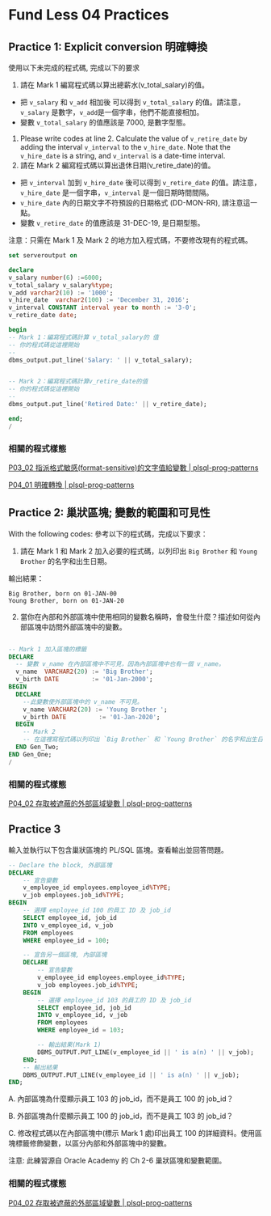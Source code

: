 # Fund Less 04 Practices 

## Practice 1: Explicit conversion 明確轉換

使用以下未完成的程式碼, 完成以下的要求

1. 請在 Mark 1 編寫程式碼以算出總薪水(v_total_salary)的值。
- 把 `v_salary` 和 `v_add` 相加後 可以得到 `v_total_salary` 的值。請注意， `v_salary` 是數字，`v_add`是一個字串，他們不能直接相加。
- 變數 `v_total_salary` 的值應該是 7000, 是數字型態。

1. Please write codes at line 2. Calculate the value of `v_retire_date` by adding the interval `v_interval` to the `v_hire_date`. Note that the `v_hire_date` is a string, and `v_interval` is a date-time interval.
2. 請在 Mark 2 編寫程式碼以算出退休日期(v_retire_date)的值。
- 把 `v_interval` 加到 `v_hire_date` 後可以得到 `v_retire_date` 的值。請注意， `v_hire_date` 是一個字串，`v_interval` 是一個日期時間間隔。
- `v_hire_date` 內的日期文字不符預設的日期格式 (DD-MON-RR), 請注意這一點。
- 變數 `v_retire_date` 的值應該是 31-DEC-19, 是日期型態。

注意：只需在 Mark 1 及 Mark 2 的地方加入程式碼，不要修改現有的程式碼。

```sql 
set serveroutput on

declare
v_salary number(6) :=6000;
v_total_salary v_salary%type;
v_add varchar2(10) := '1000';
v_hire_date  varchar2(100) := 'December 31, 2016';
v_interval CONSTANT interval year to month := '3-0';
v_retire_date date;

begin
-- Mark 1：編寫程式碼計算 v_total_salary的 值
-- 你的程式碼從這裡開始
--
dbms_output.put_line('Salary: ' || v_total_salary);


-- Mark 2：編寫程式碼計算v_retire_date的值
-- 你的程式碼從這裡開始
--
dbms_output.put_line('Retired Date:' || v_retire_date);

end;
/
```


### 相關的程式樣態

[P03_02 指派格式敏感(format-sensitive)的文字值給變數 | plsql-prog-patterns](https://hychen39.gitbook.io/plsql-prog-patterns/ch03/03-02-init-var-format-sens)

[P04_01 明確轉換 | plsql-prog-patterns](https://hychen39.gitbook.io/plsql-prog-patterns/ch04/04-01-explicit-convert)

## Practice 2: 巢狀區塊; 變數的範圍和可見性

With the following codes:
參考以下的程式碼，完成以下要求：

1. 請在 Mark 1 和 Mark 2 加入必要的程式碼，以列印出 `Big Brother` 和 `Young Brother` 的名字和出生日期。

輸出結果：
```
Big Brother, born on 01-JAN-00
Young Brother, born on 01-JAN-20
```

2. 當你在內部和外部區塊中使用相同的變數名稱時，會發生什麼？描述如何從內部區塊中訪問外部區塊中的變數。

```sql

-- Mark 1 加入區塊的標籤
DECLARE
  -- 變數 v_name 在內部區塊中不可見，因為內部區塊中也有一個 v_name。
  v_name  VARCHAR2(20) := 'Big Brother';
  v_birth DATE         := '01-Jan-2000';
BEGIN 
  DECLARE
    --此變數使外部區塊中的 v_name 不可見。
    v_name VARCHAR2(20) := 'Young Brother ';
    v_birth DATE         := '01-Jan-2020';
  BEGIN
    -- Mark 2
    -- 在這裡寫程式碼以列印出 `Big Brother` 和 `Young Brother` 的名字和出生日期。
  END Gen_Two;
END Gen_One;
/
```

### 相關的程式樣態

[P04_02 存取被遮蔽的外部區域變數 | plsql-prog-patterns](https://hychen39.gitbook.io/plsql-prog-patterns/ch04/04-02-shadow-var)

## Practice 3

輸入並執行以下包含巢狀區塊的 PL/SQL 區塊。查看輸出並回答問題。

```sql
-- Declare the block, 外部區塊
DECLARE
    -- 宣告變數
    v_employee_id employees.employee_id%TYPE;
    v_job employees.job_id%TYPE;
BEGIN
    -- 選擇 employee_id 100 的員工 ID 及 job_id
    SELECT employee_id, job_id 
    INTO v_employee_id, v_job
    FROM employees
    WHERE employee_id = 100;

    -- 宣告另一個區塊, 內部區塊
    DECLARE
        -- 宣告變數
        v_employee_id employees.employee_id%TYPE;
        v_job employees.job_id%TYPE;
    BEGIN
        -- 選擇 employee_id 103 的員工的 ID 及 job_id
        SELECT employee_id, job_id 
        INTO v_employee_id, v_job
        FROM employees
        WHERE employee_id = 103;

        -- 輸出結果(Mark 1)
        DBMS_OUTPUT.PUT_LINE(v_employee_id || ' is a(n) ' || v_job);
    END;
    -- 輸出結果
    DBMS_OUTPUT.PUT_LINE(v_employee_id || ' is a(n) ' || v_job);
END;
```

A. 內部區塊為什麼顯示員工 103 的 job_id，而不是員工 100 的 job_id？

B. 外部區塊為什麼顯示員工 100 的 job_id，而不是員工 103 的 job_id？

C. 修改程式碼以在內部區塊中(標示 Mark 1 處)印出員工 100 的詳細資料。使用區塊標籤修飾變數，以區分內部和外部區塊中的變數。

注意: 此練習源自 Oracle Academy 的 Ch 2-6 巢狀區塊和變數範圍。

### 相關的程式樣態

[P04_02 存取被遮蔽的外部區域變數 | plsql-prog-patterns](https://hychen39.gitbook.io/plsql-prog-patterns/ch04/04-02-shadow-var)


  
